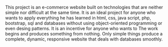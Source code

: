 This project is an e-commerce website built on technologies that are neither simple nor difficult at the same time. It is an ideal project for anyone who wants to apply everything he has learned in html, css, java script, php, bootstrap, sql and databases without using object-oriented programming or even desing patterns. It is an incentive for anyone who wants to The work begins and produces something from nothing. Only simple things produce a complete, dynamic, responsive website that deals with databases smoothly.
